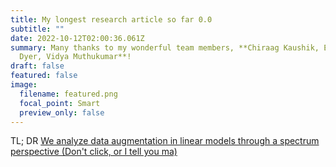 ```yaml
---
title: My longest research article so far 0.0
subtitle: ""
date: 2022-10-12T02:00:36.061Z
summary: M﻿any thanks to my wonderful team members, **Chiraag Kaushik, Eva L.
  Dyer, Vidya Muthukumar**!
draft: false
featured: false
image:
  filename: featured.png
  focal_point: Smart
  preview_only: false
---
```

T﻿L; DR [We analyze data augmentation in linear models through a spectrum perspective (Don't click, or I tell you ma)](https://arxiv.org/pdf/2210.05021.pdf)